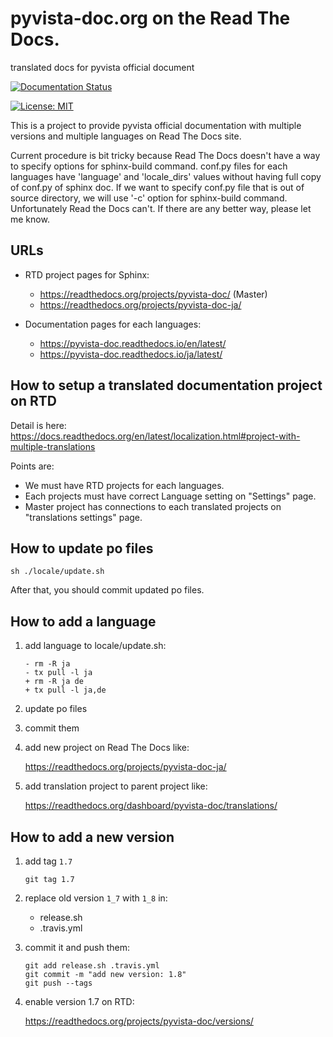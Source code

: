 # pyvista-doc.org on the Read The Docs.
translated docs for pyvista official document

[![Documentation Status](https://readthedocs.org/projects/pyvista-doc/badge/?version=latest)](https://pyvista-doc.readthedocs.io/en/latest/?badge=latest)

[![License: MIT](https://img.shields.io/badge/License-MIT-yellow.svg)](https://opensource.org/licenses/MIT)

This is a project to provide pyvista official documentation with multiple versions and multiple languages on Read The Docs site.

Current procedure is bit tricky because Read The Docs doesn't have a way to specify options for sphinx-build command.
conf.py files for each languages have 'language' and 'locale_dirs' values without having full copy of conf.py of sphinx doc. If we want to specify conf.py file that is out of source directory, we will use '-c' option for sphinx-build command. Unfortunately Read the Docs can't. If there are any better way, please let me know.

## URLs

* RTD project pages for Sphinx:

  * https://readthedocs.org/projects/pyvista-doc/  (Master)
  * https://readthedocs.org/projects/pyvista-doc-ja/

* Documentation pages for each languages:

  * https://pyvista-doc.readthedocs.io/en/latest/
  * https://pyvista-doc.readthedocs.io/ja/latest/

## How to setup a translated documentation project on RTD

Detail is here: https://docs.readthedocs.org/en/latest/localization.html#project-with-multiple-translations

Points are:

* We must have RTD projects for each languages.
* Each projects must have correct Language setting on "Settings" page.
* Master project has connections to each translated projects on "translations settings" page.


## How to update po files

```
sh ./locale/update.sh
```

After that, you should commit updated po files.


## How to add a language

1. add language to locale/update.sh:

   ```
   - rm -R ja
   - tx pull -l ja
   + rm -R ja de
   + tx pull -l ja,de
   ```

2. update po files

3. commit them

4. add new project on Read The Docs like:

   https://readthedocs.org/projects/pyvista-doc-ja/

5. add translation project to parent project like:

   https://readthedocs.org/dashboard/pyvista-doc/translations/


## How to add a new version

1. add tag `1.7`

   ```
   git tag 1.7
   ```

2. replace old version `1_7` with `1_8` in:

   - release.sh
   - .travis.yml

3. commit it and push them:

   ```
   git add release.sh .travis.yml
   git commit -m "add new version: 1.8"
   git push --tags
   ```

4. enable version 1.7 on RTD:

   https://readthedocs.org/projects/pyvista-doc/versions/

